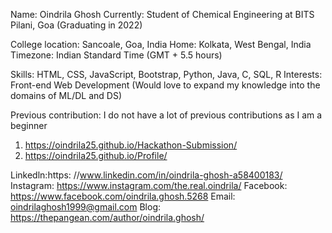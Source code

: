 Name: Oindrila Ghosh
Currently: Student of Chemical Engineering at BITS Pilani, Goa (Graduating in 2022)

College location: Sancoale, Goa, India
Home: Kolkata, West Bengal, India
Timezone: Indian Standard Time (GMT + 5.5 hours)

Skills: HTML, CSS, JavaScript, Bootstrap, Python, Java, C, SQL, R
Interests: Front-end Web Development (Would love to expand my knowledge into the domains of ML/DL and DS)

Previous contribution: I do not have a lot of previous contributions as I am a beginner
  1. https://oindrila25.github.io/Hackathon-Submission/
  2. https://oindrila25.github.io/Profile/
  
Linkedln:https: //www.linkedin.com/in/oindrila-ghosh-a58400183/
Instagram: https://www.instagram.com/the.real.oindrila/ 
Facebook: https://www.facebook.com/oindrila.ghosh.5268
Email: oindrilaghosh1999@gmail.com
Blog: https://thepangean.com/author/oindrila.ghosh/

